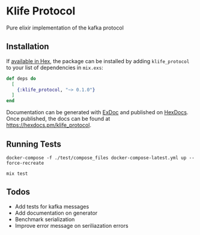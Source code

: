 # Klife Protocol

Pure elixir implementation of the kafka protocol

## Installation

If [available in Hex](https://hex.pm/docs/publish), the package can be installed
by adding `klife_protocol` to your list of dependencies in `mix.exs`:

```elixir
def deps do
  [
    {:klife_protocol, "~> 0.1.0"}
  ]
end
```

Documentation can be generated with [ExDoc](https://github.com/elixir-lang/ex_doc)
and published on [HexDocs](https://hexdocs.pm). Once published, the docs can
be found at <https://hexdocs.pm/klife_protocol>.

## Running Tests

```
docker-compose -f ./test/compose_files docker-compose-latest.yml up --force-recreate

mix test
```



## Todos

- Add tests for kafka messages
- Add documentation on generator
- Benchmark serialization
- Improve error message on seriliazation errors

